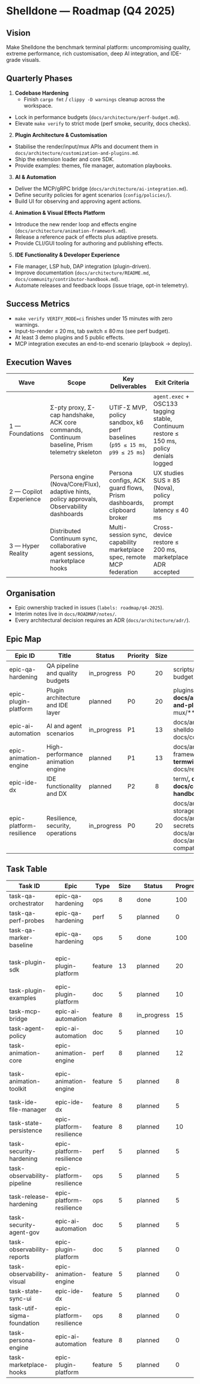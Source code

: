 # Shelldone — Roadmap (Q4 2025)

## Vision
Make Shelldone the benchmark terminal platform: uncompromising quality, extreme performance, rich customisation, deep AI integration, and IDE-grade visuals.

## Quarterly Phases
1. **Codebase Hardening**
   - Finish `cargo fmt` / `clippy -D warnings` cleanup across the workspace.
  - Lock in performance budgets (`docs/architecture/perf-budget.md`).
  - Elevate `make verify` to strict mode (perf smoke, security, docs checks).

2. **Plugin Architecture & Customisation**
  - Stabilise the render/input/mux APIs and document them in `docs/architecture/customization-and-plugins.md`.
  - Ship the extension loader and core SDK.
  - Provide examples: themes, file manager, automation playbooks.

3. **AI & Automation**
  - Deliver the MCP/gRPC bridge (`docs/architecture/ai-integration.md`).
  - Define security policies for agent scenarios (`config/policies/`).
  - Build UI for observing and approving agent actions.

4. **Animation & Visual Effects Platform**
  - Introduce the new render loop and effects engine (`docs/architecture/animation-framework.md`).
  - Release a reference pack of effects plus adaptive presets.
  - Provide CLI/GUI tooling for authoring and publishing effects.

5. **IDE Functionality & Developer Experience**
  - File manager, LSP hub, DAP integration (plugin-driven).
  - Improve documentation (`docs/architecture/README.md`, `docs/community/contributor-handbook.md`).
  - Automate releases and feedback loops (issue triage, opt-in telemetry).

## Success Metrics
- `make verify VERIFY_MODE=ci` finishes under 15 minutes with zero warnings.
- Input-to-render ≤ 20 ms, tab switch ≤ 80 ms (see perf budget).
- At least 3 demo plugins and 5 public effects.
- MCP integration executes an end-to-end scenario (playbook → deploy).

## Execution Waves
| Wave | Scope | Key Deliverables | Exit Criteria |
| --- | --- | --- | --- |
| 1 — Foundations | Σ-pty proxy, Σ-cap handshake, ACK core commands, Continuum baseline, Prism telemetry skeleton | UTIF-Σ MVP, policy sandbox, k6 perf baselines (`p95 ≤ 15 ms`, `p99 ≤ 25 ms`) | `agent.exec` + OSC133 tagging stable, Continuum restore ≤ 150 ms, policy denials logged |
| 2 — Copilot Experience | Persona engine (Nova/Core/Flux), adaptive hints, policy approvals, Observability dashboards | Persona configs, ACK guard flows, Prism dashboards, clipboard broker | UX studies SUS ≥ 85 (Nova), policy prompt latency ≤ 40 ms |
| 3 — Hyper Reality | Distributed Continuum sync, collaborative agent sessions, marketplace hooks | Multi-session sync, capability marketplace spec, remote MCP federation | Cross-device restore ≤ 200 ms, marketplace ADR accepted |

## Organisation
- Epic ownership tracked in issues (`labels: roadmap/q4-2025`).
- Interim notes live in `docs/ROADMAP/notes/`.
- Every architectural decision requires an ADR (`docs/architecture/adr/`).

## Epic Map
| Epic ID | Title | Status | Priority | Size | Scope |
| --- | --- | --- | --- | --- | --- |
| epic-qa-hardening | QA pipeline and quality budgets | in_progress | P0 | 20 | scripts/**, ci/**, docs/architecture/perf-budget.md, docs/community/** |
| epic-plugin-platform | Plugin architecture and IDE layer | planned | P0 | 20 | plugins/**, docs/architecture/customization-and-plugins.md, shelldone-gui/**, mux/** |
| epic-ai-automation | AI and agent scenarios | in_progress | P1 | 13 | docs/architecture/ai-integration.md, shelldone-client/**, mux/**, docs/community/communications.md |
| epic-animation-engine | High-performance animation engine | planned | P1 | 13 | docs/architecture/animation-framework.md, shelldone-gui/**, termwiz/**, docs/recipes/animations.md |
| epic-ide-dx | IDE functionality and DX | planned | P2 | 8 | term/**, docs/recipes/workflows.md, docs/community/contributor-handbook.md, plugins/examples/** |
| epic-platform-resilience | Resilience, security, operations | in_progress | P0 | 20 | docs/architecture/state-and-storage.md, docs/architecture/security-and-secrets.md, docs/architecture/observability.md, docs/architecture/release-and-compatibility.md |

## Task Table
| Task ID | Epic | Type | Size | Status | Progress | Scope |
| --- | --- | --- | --- | --- | --- | --- |
| task-qa-orchestrator | epic-qa-hardening | ops | 8 | done | 100 | scripts/verify.py, scripts/verify.sh, Makefile |
| task-qa-perf-probes | epic-qa-hardening | perf | 5 | planned | 0 | docs/architecture/perf-budget.md, ci/**, artifacts/perf/** |
| task-qa-marker-baseline | epic-qa-hardening | ops | 5 | done | 100 | qa/baselines/banned_markers.json, scripts/verify.py |
| task-plugin-sdk | epic-plugin-platform | feature | 13 | planned | 20 | plugins/sdk/**, docs/architecture/customization-and-plugins.md, docs/recipes/plugins.md |
| task-plugin-examples | epic-plugin-platform | doc | 5 | planned | 10 | plugins/examples/**, docs/recipes/plugins.md |
| task-mcp-bridge | epic-ai-automation | feature | 8 | in_progress | 15 | docs/architecture/ai-integration.md, shelldone-client/**, mux/** |
| task-agent-policy | epic-ai-automation | doc | 5 | planned | 10 | docs/community/communications.md, docs/architecture/ai-integration.md |
| task-animation-core | epic-animation-engine | perf | 8 | planned | 12 | docs/architecture/animation-framework.md, shelldone-gui/**, termwiz/** |
| task-animation-toolkit | epic-animation-engine | feature | 5 | planned | 8 | docs/recipes/animations.md, plugins/examples/**, docs/architecture/animation-framework.md |
| task-ide-file-manager | epic-ide-dx | feature | 8 | planned | 5 | term/**, docs/recipes/workflows.md, plugins/examples/** |
| task-state-persistence | epic-platform-resilience | feature | 8 | planned | 10 | docs/architecture/state-and-storage.md, shelldone/** |
| task-security-hardening | epic-platform-resilience | perf | 5 | planned | 5 | docs/architecture/security-and-secrets.md, lua-api-crates/**, plugins/** |
| task-observability-pipeline | epic-platform-resilience | ops | 5 | planned | 5 | docs/architecture/observability.md, scripts/verify.py, ci/** |
| task-release-hardening | epic-platform-resilience | ops | 5 | planned | 5 | docs/architecture/release-and-compatibility.md, ci/**, scripts/ship/** |
| task-security-agent-gov | epic-ai-automation | doc | 5 | planned | 5 | docs/architecture/security-and-secrets.md, docs/architecture/ai-integration.md, config/policies/** |
| task-observability-reports | epic-plugin-platform | doc | 5 | planned | 0 | docs/architecture/observability.md, docs/recipes/plugins.md |
| task-observability-visual | epic-animation-engine | feature | 5 | planned | 0 | docs/architecture/observability.md, shelldone-gui/src/termwindow/** |
| task-state-sync-ui | epic-ide-dx | feature | 5 | planned | 0 | docs/architecture/state-and-storage.md, shelldone-gui/src/** |
| task-utif-sigma-foundation | epic-platform-resilience | ops | 8 | planned | 0 | docs/architecture/utif-sigma.md, scripts/perf/**, policies/** |
| task-persona-engine | epic-ai-automation | feature | 8 | planned | 0 | docs/architecture/utif-sigma.md, config/personas/**, shelldone-gui/** |
| task-marketplace-hooks | epic-plugin-platform | feature | 5 | planned | 0 | docs/architecture/utif-sigma.md, docs/recipes/plugins.md |
